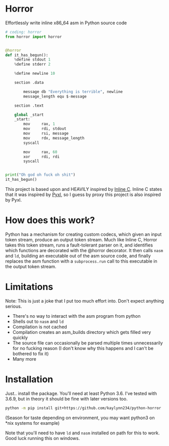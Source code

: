 # Horror
Effortlessly write inline x86_64 asm in Python source code
```python
# coding: horror
from horror import horror


@horror
def it_has_begun():
    %define stdout 1
    %define stderr 2

    %define newline 10

    section .data

        message db "Everything is terrible", newline
        message_length equ $-message

    section .text

    global _start
    _start:
        mov     rax, 1  
        mov     rdi, stdout
        mov     rsi, message
        mov     rdx, message_length
        syscall

        mov     rax, 60
        xor     rdi, rdi
        syscall


print("Oh god oh fuck oh shit")
it_has_begun()
```
This project is based upon and HEAVILY inspired by [Inline C](https://github.com/georgek42/inlinec).
Inline C states that it was inspired by [Pyxl](https://github.com/pyxl4/pyxl4), so I guess by proxy this project is also inspired by Pyxl.

# How does this work?
Python has a mechanism for creating custom codecs, which given an input token stream, produce an output token stream. Much like Inline C, Horror takes this token stream, runs a fault-tolerant parser on it, and identifies which functions are decorated with the @horror decorator. It then calls `nasm` and `ld`, building an executable out of the asm source code, and finally replaces the asm function with a `subprocess.run` call to this executable in the output token stream.

# Limitations
Note: This is just a joke that I put too much effort into. Don't expect anything serious.

* There's no way to interact with the asm program from python
* Shells out to `nasm` and `ld`
* Compilation is not cached
* Compilation creates an asm_builds directory which gets filled very quickly
* The source file can occasionally be parsed multiple times unnecessarily for no fucking reason (I don't know why this happens and I can't be bothered to fix it)
* Many more


# Installation
Just.. install the package. You'll need at least Python 3.6. I've tested with 3.6.9, but in theory it should be fine with later versions too.

```sh
python -m pip install git+https://github.com/kaylynn234/python-horror
```
(Season for taste depending on environment, you may want python3 on *nix systems for example)

Note that you'll need to have `ld` and `nasm` installed on path for this to work. Good luck running this on windows.